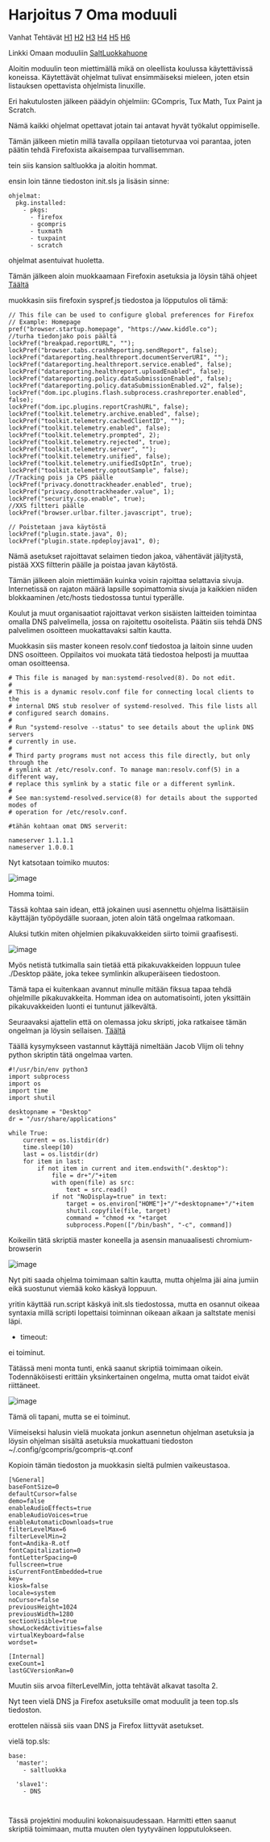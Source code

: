# Harjoitus 7 Oma moduuli

Vanhat Tehtävät [H1](https://github.com/Hamis95/ConfigManagement/blob/main/H1.md) [H2](https://github.com/Hamis95/ConfigManagement/blob/main/H2.md) [H3](https://github.com/Hamis95/ConfigManagement/blob/main/H3.md) [H4](https://github.com/Hamis95/ConfigManagement/blob/main/H4.md) [H5](https://github.com/Hamis95/ConfigManagement/blob/main/H5.md) [H6](https://github.com/Hamis95/ConfigManagement/blob/main/H6.md)


Linkki Omaan moduuliin [SaltLuokkahuone](https://github.com/Hamis95/SaltLuokkahuone)


Aloitin moduulin teon miettimällä mikä on oleellista koulussa käytettävissä koneissa. Käytettävät ohjelmat tulivat ensimmäiseksi mieleen, joten etsin listauksen opettavista ohjelmista linuxille.

Eri hakutulosten jälkeen päädyin ohjelmiin: GCompris, Tux Math, Tux Paint ja Scratch.

Nämä kaikki ohjelmat opettavat jotain tai antavat hyvät työkalut oppimiselle.

Tämän jälkeen mietin millä tavalla oppilaan tietoturvaa voi parantaa, joten päätin tehdä Firefoxista aikaisempaa turvallisemman.

tein siis kansion saltluokka ja aloitin hommat.

ensin loin tänne tiedoston init.sls ja lisäsin sinne:

```
ohjelmat:
  pkg.installed:
    - pkgs:
      - firefox
      - gcompris
      - tuxmath
      - tuxpaint
      - scratch

```

ohjelmat asentuivat huoletta.


Tämän jälkeen aloin muokkaamaan Firefoxin asetuksia ja löysin tähä ohjeet [Täältä](https://github.com/auberginehill/firefox-customization-files/blob/master/firefox.cfg)

muokkasin siis firefoxin syspref.js tiedostoa ja löpputulos oli tämä:

```
// This file can be used to configure global preferences for Firefox
// Example: Homepage
pref("browser.startup.homepage", "https://www.kiddle.co");
//turha tiedonjako pois päältä
lockPref("breakpad.reportURL", "");
lockPref("browser.tabs.crashReporting.sendReport", false);
lockPref("datareporting.healthreport.documentServerURI", "");
lockPref("datareporting.healthreport.service.enabled", false);
lockPref("datareporting.healthreport.uploadEnabled", false);
lockPref("datareporting.policy.dataSubmissionEnabled", false);
lockPref("datareporting.policy.dataSubmissionEnabled.v2", false);
lockPref("dom.ipc.plugins.flash.subprocess.crashreporter.enabled", false);
lockPref("dom.ipc.plugins.reportCrashURL", false);
lockPref("toolkit.telemetry.archive.enabled", false);
lockPref("toolkit.telemetry.cachedClientID", "");
lockPref("toolkit.telemetry.enabled", false);
lockPref("toolkit.telemetry.prompted", 2);
lockPref("toolkit.telemetry.rejected", true);
lockPref("toolkit.telemetry.server", "");
lockPref("toolkit.telemetry.unified", false);
lockPref("toolkit.telemetry.unifiedIsOptIn", true);
lockPref("toolkit.telemetry.optoutSample", false); 
//Tracking pois ja CPS päälle
lockPref("privacy.donottrackheader.enabled", true);
lockPref("privacy.donottrackheader.value", 1);
lockPref("security.csp.enable", true);
//XXS filtteri päälle
lockPref("browser.urlbar.filter.javascript", true);

// Poistetaan java käytöstä
lockPref("plugin.state.java", 0);
lockPref("plugin.state.npdeployjava1", 0);

```

Nämä asetukset rajoittavat selaimen tiedon jakoa, vähentävät jäljitystä, pistää XXS filtterin päälle ja poistaa javan käytöstä.



Tämän jälkeen aloin miettimään kuinka voisin rajoittaa selattavia sivuja. Internetissä on rajaton määrä lapsille sopimattomia sivuja ja kaikkien niiden blokkaaminen /etc/hosts tiedostossa tuntui typerälle.

Koulut ja muut organisaatiot rajoittavat verkon sisäisten laitteiden toimintaa omalla DNS palvelimella, jossa on rajoitettu osoitelista. Päätin siis tehdä DNS palvelimen osoitteen muokattavaksi saltin kautta.

Muokkasin siis master koneen resolv.conf tiedostoa ja laitoin sinne uuden DNS osoitteen. Oppilaitos voi muokata tätä tiedostoa helposti ja muuttaa oman osoitteensa.

```  
# This file is managed by man:systemd-resolved(8). Do not edit.
#
# This is a dynamic resolv.conf file for connecting local clients to the
# internal DNS stub resolver of systemd-resolved. This file lists all
# configured search domains.
#
# Run "systemd-resolve --status" to see details about the uplink DNS servers
# currently in use.
#
# Third party programs must not access this file directly, but only through the
# symlink at /etc/resolv.conf. To manage man:resolv.conf(5) in a different way,
# replace this symlink by a static file or a different symlink.
#
# See man:systemd-resolved.service(8) for details about the supported modes of
# operation for /etc/resolv.conf.

#tähän kohtaan omat DNS serverit:

nameserver 1.1.1.1
nameserver 1.0.0.1

```

Nyt katsotaan toimiko muutos:

![image](https://user-images.githubusercontent.com/64984528/118692874-2e8fd680-b813-11eb-97fb-14dd71ee1fc1.png)

Homma toimi.


Tässä kohtaa sain idean, että jokainen uusi asennettu ohjelma lisättäisiin käyttäjän työpöydälle suoraan, joten aloin tätä ongelmaa ratkomaan.

Aluksi tutkin miten ohjelmien pikakuvakkeiden siirto toimii graafisesti.

![image](https://user-images.githubusercontent.com/64984528/118693226-8cbcb980-b813-11eb-9900-e4fc075b59f1.png)

Myös netistä tutkimalla sain tietää että pikakuvakkeiden loppuun tulee ./Desktop pääte, joka tekee symlinkin alkuperäiseen tiedostoon.

Tämä tapa ei kuitenkaan avannut minulle mitään fiksua tapaa tehdä ohjelmille pikakuvakkeita. Homman idea on automatisointi, joten yksittäin pikakuvakkeiden luonti ei tuntunut jälkevältä.

Seuraavaksi ajattelin että on olemassa joku skripti, joka ratkaisee tämän ongelman ja löysin sellaisen. [Täältä](https://askubuntu.com/questions/569346/how-can-i-have-the-software-center-automatically-create-a-shortcut-on-my-desktop)

Täällä kysymykseen vastannut käyttäjä nimeltään Jacob Vlijm oli tehny python skriptin tätä ongelmaa varten.

```
#!/usr/bin/env python3
import subprocess
import os
import time
import shutil

desktopname = "Desktop"
dr = "/usr/share/applications"

while True:
    current = os.listdir(dr)
    time.sleep(10)
    last = os.listdir(dr)
    for item in last:
        if not item in current and item.endswith(".desktop"):
            file = dr+"/"+item
            with open(file) as src:
                text = src.read()
            if not "NoDisplay=true" in text:
                target = os.environ["HOME"]+"/"+desktopname+"/"+item
                shutil.copyfile(file, target)
                command = "chmod +x "+target
                subprocess.Popen(["/bin/bash", "-c", command])

```


Koikeilin tätä skriptiä master koneella ja asensin manuaalisesti chromium-browserin

![image](https://user-images.githubusercontent.com/64984528/118694452-c215d700-b814-11eb-9988-b9ff60bfbf55.png)

Nyt piti saada ohjelma toimimaan saltin kautta, mutta ohjelma jäi aina jumiin eikä suostunut viemää koko käskyä loppuun.

yritin käyttää run.script käskyä init.sls tiedostossa, mutta en osannut oikeaa syntaxia millä scripti lopettaisi toiminnan oikeaan aikaan ja saltstate menisi läpi.

- timeout:

ei toiminut.

Tätässä meni monta tunti, enkä saanut skriptiä toimimaan oikein. Todennäköisesti erittäin yksinkertainen ongelma, mutta omat taidot eivät riittäneet.

![image](https://user-images.githubusercontent.com/64984528/118697370-e32bf700-b817-11eb-828e-1fff5d3fc587.png)

Tämä oli tapani, mutta se ei toiminut.

Viimeiseksi halusin vielä muokata jonkun asennetun ohjelman asetuksia ja löysin ohjelman sisältä asetuksia muokattuani tiedoston ~/.config/gcompris/gcompris-qt.conf

Kopioin tämän tiedoston ja muokkasin sieltä pulmien vaikeustasoa.

```
[%General]
baseFontSize=0
defaultCursor=false
demo=false
enableAudioEffects=true
enableAudioVoices=true
enableAutomaticDownloads=true
filterLevelMax=6
filterLevelMin=2
font=Andika-R.otf
fontCapitalization=0
fontLetterSpacing=0
fullscreen=true
isCurrentFontEmbedded=true
key=
kiosk=false
locale=system
noCursor=false
previousHeight=1024
previousWidth=1280
sectionVisible=true
showLockedActivities=false
virtualKeyboard=false
wordset=

[Internal]
exeCount=1
lastGCVersionRan=0

```

Muutin siis arvoa filterLevelMin, jotta tehtävät alkavat tasolta 2.

Nyt teen vielä DNS ja Firefox asetuksille omat moduulit ja teen top.sls tiedoston.

erottelen näissä siis vaan DNS ja Firefox liittyvät asetukset.

vielä top.sls:

```
base:
  'master':
    - saltluokka
    
  'slave1':
    - DNS
    
    
```


Tässä projektini moduulini kokonaisuudessaan. Harmitti etten saanut skriptiä toimimaan, mutta muuten olen tyytyväinen lopputulokseen.









